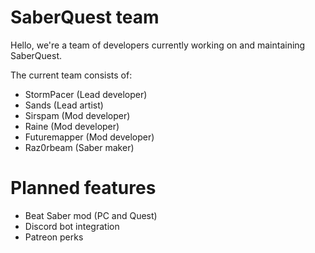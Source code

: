 # SaberQuest team
Hello, we're a team of developers currently working on and maintaining SaberQuest.

The current team consists of:
- StormPacer (Lead developer)
- Sands (Lead artist)
- Sirspam (Mod developer)
- Raine (Mod developer)
- Futuremapper (Mod developer)
- Raz0rbeam (Saber maker)

# Planned features
- Beat Saber mod (PC and Quest)
- Discord bot integration
- Patreon perks